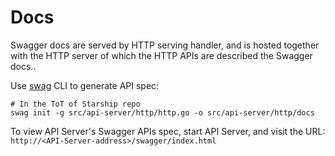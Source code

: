 # Docs

Swagger docs are served by HTTP serving handler, and is hosted together with
the HTTP server of which the HTTP APIs are described the Swagger docs..

Use [swag](https://pkg.go.dev/github.com/go-openapi/swag) CLI to generate
API spec:

```shell
# In the ToT of Starship repo
swag init -g src/api-server/http/http.go -o src/api-server/http/docs
```

To view API Server's Swagger APIs spec, start API Server, and visit the URL:
`http://<API-Server-address>/swagger/index.html`
